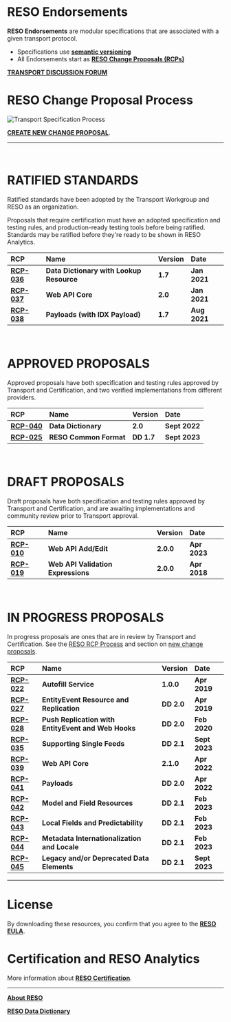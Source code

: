 # RESO Endorsements
**RESO Endorsements** are modular specifications that are associated with a given transport protocol.

* Specifications use [**semantic versioning**](https://semver.org/)
* All Endorsements start as [**RESO Change Proposals (RCPs)**](./reso-rcp-process.md#reso-change-proposal-rcp-process)

[**TRANSPORT DISCUSSION FORUM**](https://github.com/RESOStandards/transport/discussions)

# RESO Change Proposal Process

![Transport Specification Process](https://user-images.githubusercontent.com/535358/219707307-00067346-4c38-4488-b861-0cb22c8fd337.svg)

[**CREATE NEW CHANGE PROPOSAL**](./reso-rcp-process.md#new-change-proposals).

---

<br />

# RATIFIED STANDARDS
Ratified standards have been adopted by the Transport Workgroup and RESO as an organization.

Proposals that require certification must have an adopted specification and testing rules, and production-ready testing tools before being ratified. Standards may be ratified before they're ready to be shown in RESO Analytics.

| RCP | Name | Version | Date |
| :-- | :-- | :-- | :-- |
| [**RCP-036**](https://github.com/RESOStandards/transport/blob/main/data-dictionary.md) | **Data Dictionary with Lookup Resource** | **1.7** | **Jan 2021** |
| [**RCP-037**](https://github.com/RESOStandards/transport/blob/main/web-api-core.md) | **Web API Core** | **2.0** | **Jan 2021** |
| [**RCP-038**](https://github.com/RESOStandards/transport/blob/main/payloads.md) | **Payloads (with IDX Payload)** | **1.7** | **Aug 2021** |

<br />

# APPROVED PROPOSALS
Approved proposals have both specification and testing rules approved by Transport and Certification, and two verified implementations from different providers.

| RCP | Name | Version | Date |
| :-- | :-- | :-- | :-- |
| [**RCP-040**](https://github.com/RESOStandards/transport/blob/rcp-040-data-dictionary-2.0-endorsement-major-dd-1.7/data-dictionary.md) | **Data Dictionary** | **2.0** | **Sept 2022** |
| [**RCP-025**](https://github.com/RESOStandards/transport/blob/19656c730e213069a08be11d9a4d2e24605a4577/reso-common-format.md) | **RESO Common Format** | **DD 1.7** | **Sept 2023** |


<br />

# DRAFT PROPOSALS
Draft proposals have both specification and testing rules approved by Transport and Certification, and are awaiting implementations and community review prior to Transport approval.

| RCP | Name | Version | Date |
| :-- | :-- | :-- | :-- |
| [**RCP-010**](https://github.com/RESOStandards/transport/blob/rcp-010-updated-draft-specification/web-api-add-edit.md) | **Web API Add/Edit** | **2.0.0** | **Apr 2023** |
| [**RCP-019**](https://github.com/RESOStandards/transport/blob/main/web-api-validation-expression.md) | **Web API Validation Expressions** | **2.0.0** | **Apr 2018** |

<br />

# IN PROGRESS PROPOSALS

In progress proposals are ones that are in review by Transport and Certification. See the [RESO RCP Process](./reso-rcp-process.md) and section on [new change proposals](./reso-rcp-process.md#new-change-proposals).

| RCP | Name | Version | Date |
| :-- | :-- | :-- | :-- |
| [**RCP-022**](https://github.com/RESOStandards/transport/blob/43-migrate-rcp-022-from-confluence/autofill-service.md) | **Autofill Service** | **1.0.0** | **Apr 2019** |
| [**RCP-027**](https://github.com/RESOStandards/transport/blob/45-migrate-rcp-027-from-confluence/entity-events.md) | **EntityEvent Resource and Replication** | **DD 2.0** | **Apr 2019** |
| [**RCP-028**](https://github.com/RESOStandards/transport/blob/46-migrate-rcp-028-from-confluence/web-hooks-push.md) | **Push Replication with EntityEvent and Web Hooks** | **DD 2.0** | **Feb 2020** |
| [**RCP-035**](https://github.com/RESOStandards/transport/issues/96) | **Supporting Single Feeds** | **DD 2.1** | **Sept 2023** |
| [**RCP-039**](https://github.com/RESOStandards/transport/blob/22-web-api-core-210-specification/web-api-core.md) | **Web API Core** | **2.1.0** | **Apr 2022** |
| [**RCP-041**](https://github.com/RESOStandards/transport/blob/23-payloads-20-specification/payloads.md) | **Payloads** | **DD 2.0** | **Apr 2022** |
| [**RCP-042**](https://github.com/RESOStandards/transport/issues/76) | **Model and Field Resources** | **DD 2.1** | **Feb 2023** |
| [**RCP-043**](https://github.com/RESOStandards/transport/issues/77) | **Local Fields and Predictability** | **DD 2.1** | **Feb 2023** |
| [**RCP-044**](https://github.com/RESOStandards/transport/issues/67) | **Metadata Internationalization and Locale** | **DD 2.1** | **Feb 2023** |
| [**RCP-045**](https://github.com/RESOStandards/transport/issues/67) | **Legacy and/or Deprecated Data Elements** | **DD 2.1** | **Sept 2023** |

---

# License
By downloading these resources, you confirm that you agree to the [**RESO EULA**](http://reso.org/eula).

# Certification and RESO Analytics
More information about [**RESO Certification**](./certification-reso-analytics.md).

---

[**About RESO**](https://reso.org)

[**RESO Data Dictionary**](https://ddwiki.reso.org)

